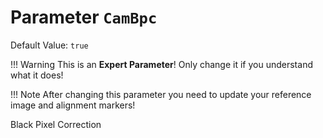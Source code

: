 # Parameter `CamBpc`
Default Value: `true`
    
!!! Warning
    This is an **Expert Parameter**! Only change it if you understand what it does!

!!! Note
    After changing this parameter you need to update your reference image and alignment markers!

Black Pixel Correction

